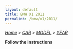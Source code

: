 ```yaml
---
layout: default
title: BMW X1 2011
permalink: /bmw/x1/2011/
---
```

[*Home*](/) > [*CAR*](/car/) > [*MODEL*](/car/model/) > [*YEAR*](/car/model/year/)

**Follow the instructions**